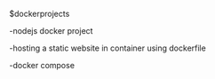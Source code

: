 $dockerprojects

-nodejs docker project

-hosting a static website in container using dockerfile

-docker compose
